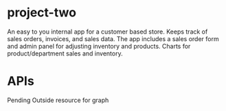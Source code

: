 # project-two
An easy to you internal app for a customer based store. Keeps track of sales orders, invoices, and sales data. 
The app includes a sales order form and admin panel for adjusting inventory and products. 
Charts for product/department sales and inventory. 



# APIs 
Pending
Outside resource for graph
